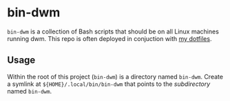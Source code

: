 bin-dwm
=========

`bin-dwm` is a collection of Bash scripts that should be on all Linux machines running dwm. This repo is often deployed in conjuction with [my dotfiles](https://github.com/DavidVogelxyz/dotfiles).

Usage
-----

Within the root of this project (`bin-dwm`) is a directory named `bin-dwm`. Create a symlink at `${HOME}/.local/bin/bin-dwm` that points to the *subdirectory* named `bin-dwm`.
